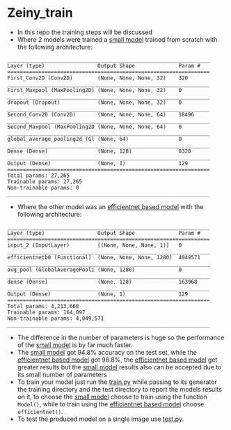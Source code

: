 # Zeiny_train
- In this repo the training steps will be discussed
- Where 2 models were trained a [small model](models/model_small.h5) trained from scratch with the following architecture:
```
_________________________________________________________________
Layer (type)                 Output Shape              Param #
=================================================================
First_Conv2D (Conv2D)        (None, None, None, 32)    320
_________________________________________________________________
First_Maxpool (MaxPooling2D) (None, None, None, 32)    0
_________________________________________________________________
dropout (Dropout)            (None, None, None, 32)    0
_________________________________________________________________
Second_Conv2D (Conv2D)       (None, None, None, 64)    18496
_________________________________________________________________
Second_Maxpool (MaxPooling2D (None, None, None, 64)    0
_________________________________________________________________
global_average_pooling2d (Gl (None, 64)                0
_________________________________________________________________
Dense (Dense)                (None, 128)               8320
_________________________________________________________________
Output (Dense)               (None, 1)                 129
=================================================================
Total params: 27,265
Trainable params: 27,265
Non-trainable params: 0
_________________________________________________________________
```
- Where the other model was an [efficientnet based model](models/model_efficientnet.h5) with the following architecture:
```
_________________________________________________________________
Layer (type)                 Output Shape              Param #
=================================================================
input_2 (InputLayer)         [(None, None, None, 1)]   0
_________________________________________________________________
efficientnetb0 (Functional)  (None, None, None, 1280)  4049571
_________________________________________________________________
avg_pool (GlobalAveragePooli (None, 1280)              0
_________________________________________________________________
dense (Dense)                (None, 128)               163968
_________________________________________________________________
Output (Dense)               (None, 1)                 129
=================================================================
Total params: 4,213,668
Trainable params: 164,097
Non-trainable params: 4,049,571
_________________________________________________________________
```
- The difference in the number of parameters is huge so the performance of the [small model](models/model_small.h5) is by far much faster.
- The [small model](models/model_small.h5) got 94.8% accuracy on the test set, while the [efficientnet based model](models/model_efficientnet.h5) got 98.8%, the [efficientnet based model](models/model_efficientnet.h5) get greater results but the [small model](models/model_small.h5) results also can be accepted due to its small number of parameters
- To train your model just run the [train.py](train.py) while passing to its generator the training directory and the test directory to report the models results on it, to choose the [small model](models/model_small.h5) choose to train using the function `Model()`, while to train using the [efficientnet based model](models/model_efficientnet.h5) choose `efficientnet()`.
- To test the produced model on a single image use [test.py](test.py).
